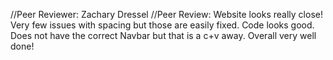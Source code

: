 //Peer Reviewer: Zachary Dressel
//Peer Review: Website looks really close! Very few issues with spacing but those are easily fixed. Code looks good. 
               Does not have the correct Navbar but that is a c+v away. Overall very well done!
